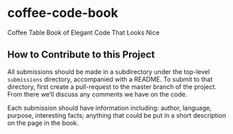 # coffee-code-book
Coffee Table Book of Elegant Code That Looks Nice

## How to Contribute to this Project
All submissions should be made in a subdirectory under the top-level `submissions` directory, accompanied with a README. To submit to that directory, first create a pull-request to the master branch of the project. From there we’ll discuss any comments we have on the code.  
  
Each submission should have information including: author, language, purpose, interesting facts; anything that could be put in a short description on the page in the book.
